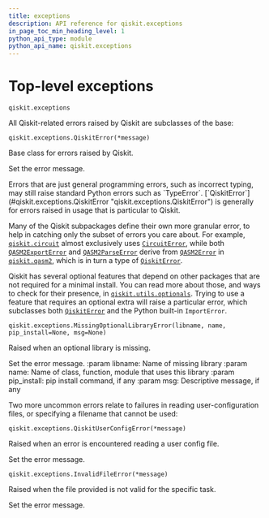 ```yaml
---
title: exceptions
description: API reference for qiskit.exceptions
in_page_toc_min_heading_level: 1
python_api_type: module
python_api_name: qiskit.exceptions
---
```


<span id="module-qiskit.exceptions" />

<span id="qiskit-exceptions" />

<span id="top-level-exceptions-qiskit-exceptions" />

# Top-level exceptions

<span id="module-qiskit.exceptions" />

`qiskit.exceptions`

All Qiskit-related errors raised by Qiskit are subclasses of the base:

<span id="qiskit.exceptions.QiskitError" />

`qiskit.exceptions.QiskitError(*message)`

Base class for errors raised by Qiskit.

Set the error message.

<Admonition title="Note" type="note">
  Errors that are just general programming errors, such as incorrect typing, may still raise standard Python errors such as `TypeError`. [`QiskitError`](#qiskit.exceptions.QiskitError "qiskit.exceptions.QiskitError") is generally for errors raised in usage that is particular to Qiskit.
</Admonition>

Many of the Qiskit subpackages define their own more granular error, to help in catching only the subset of errors you care about. For example, [`qiskit.circuit`](circuit#module-qiskit.circuit "qiskit.circuit") almost exclusively uses [`CircuitError`](circuit#qiskit.circuit.CircuitError "qiskit.circuit.CircuitError"), while both [`QASM2ExportError`](qasm2#qiskit.qasm2.QASM2ExportError "qiskit.qasm2.QASM2ExportError") and [`QASM2ParseError`](qasm2#qiskit.qasm2.QASM2ParseError "qiskit.qasm2.QASM2ParseError") derive from [`QASM2Error`](qasm2#qiskit.qasm2.QASM2Error "qiskit.qasm2.QASM2Error") in [`qiskit.qasm2`](qasm2#module-qiskit.qasm2 "qiskit.qasm2"), which is in turn a type of [`QiskitError`](#qiskit.exceptions.QiskitError "qiskit.exceptions.QiskitError").

Qiskit has several optional features that depend on other packages that are not required for a minimal install. You can read more about those, and ways to check for their presence, in [`qiskit.utils.optionals`](utils#module-qiskit.utils.optionals "qiskit.utils.optionals"). Trying to use a feature that requires an optional extra will raise a particular error, which subclasses both [`QiskitError`](#qiskit.exceptions.QiskitError "qiskit.exceptions.QiskitError") and the Python built-in `ImportError`.

<span id="qiskit.exceptions.MissingOptionalLibraryError" />

`qiskit.exceptions.MissingOptionalLibraryError(libname, name, pip_install=None, msg=None)`

Raised when an optional library is missing.

Set the error message. :param libname: Name of missing library :param name: Name of class, function, module that uses this library :param pip\_install: pip install command, if any :param msg: Descriptive message, if any

Two more uncommon errors relate to failures in reading user-configuration files, or specifying a filename that cannot be used:

<span id="qiskit.exceptions.QiskitUserConfigError" />

`qiskit.exceptions.QiskitUserConfigError(*message)`

Raised when an error is encountered reading a user config file.

Set the error message.

<span id="qiskit.exceptions.InvalidFileError" />

`qiskit.exceptions.InvalidFileError(*message)`

Raised when the file provided is not valid for the specific task.

Set the error message.

